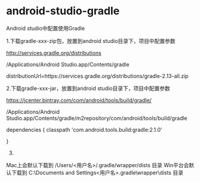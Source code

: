# android-studio-gradle
Android studio中配置使用Gradle

1.下载gradle-xxx-zip包，放置到android studio目录下，项目中配置参数

http://services.gradle.org/distributions



/Applications/Android Studio.app/Contents/gradle



distributionUrl=https\://services.gradle.org/distributions/gradle-2.13-all.zip

2.下载gradle-xxx-jar，放置到android studio目录下，项目中配置参数

https://jcenter.bintray.com/com/android/tools/build/gradle/



/Applications/Android Studio.app/Contents/gradle/m2repository/com/android/tools/build/gradle



dependencies {
    classpath 'com.android.tools.build:gradle:2.1.0’

}

3.
Mac上会默认下载到 /Users/<用户名>/.gradle/wrapper/dists 目录
Win平台会默认下载到 C:\Documents and Settings\<用户名>.gradle\wrapper\dists 目录
